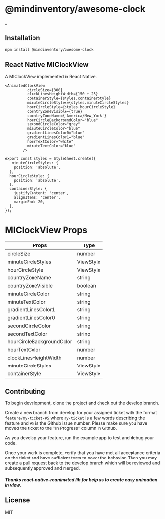 # @mindinventory/awesome-clock

_

## Installation

```sh
npm install @mindinventory/awesome-clock
```

## React Native MIClockView
A MIClockView implemented in React Native.
```
<AnimatedClockView
          circleSize={300}
          clockLinesHeightWidth={150 + 25}
          containerStyle={styles.containerStyle}
          minuteCircleStyles={styles.minuteCircleStyles}
          hourCircleStyle={styles.hourCircleStyle}
          countryZoneVisible={true}
          countryZoneName={'America/New_York'}
          hourCircleBackgroundColor="blue"
          secondCircleColor="grey"
          minuteCircleColor="blue"
          gradientLinesColor0="blue"
          gradientLinesColor1="blue"
          hourTextColor="white"
          minuteTextColor="blue"
        />

export const styles = StyleSheet.create({
   minuteCircleStyles: {
    position: 'absolute',
  },
  hourCircleStyle: {
    position: 'absolute',
  },
  containerStyle: {
    justifyContent: 'center',
    alignItems: 'center',
    marginEnd: 20,
  },
});

```

# MIClockView Props


| Props     |  Type
| ------------------------ | ---------- |
| circleSize   | number |
| minuteCircleStyles            | ViewStyle |
| hourCircleStyle   | ViewStyle | void |
| countryZoneName             | string |
| countryZoneVisible           | boolean |
| minuteCircleColor          | string  |
| minuteTextColor    | string|
| gradientLinesColor1            |string |
| gradientLinesColor0   | string|
| secondCircleColor            | string |
| secondTextColor      | string |
| hourCircleBackgroundColor             | string |
| hourTextColor             | number |
| clockLinesHeightWidth             | number |
| minuteCircleStyles             | ViewStyle |
| containerStyle             | ViewStyle |

## Contributing

To begin development, clone the project and check out the develop branch.

Create a new branch from develop for your assigned ticket with the format `feature/my-ticket-#5` where `my-ticket` is a few words describing the feature and `#5` is the Github issue number. Please make sure you have moved the ticket to the "In Progress" column in Github.

As you develop your feature, run the example app to test and debug your code.

Once your work is complete, verify that you have met all acceptance criteria on the ticket and have sufficient tests to cover the behavior. Then you may create a pull request back to the develop branch which will be reviewed and subsequently approved and merged.


##### Thanks react-native-reanimated lib for help us to create easy animation in view.
## License

MIT
